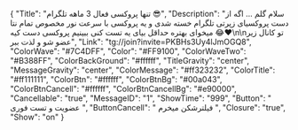 {
"Title": "تنها پروکسی فعال 3 ماهه تلگرام 😎",
"Description": "سلام گلم ... اگه از دست پروکسیای زپرتی تلگرام خسته شدی و یه پروکسی با سرعت نور مخصوص تمام نتا میخوای بهتره حداقل بیای یه تست کنی ببینیم پروکسی دست کیه 😂❤️\n\nتو کانال زیر عضو شو و لذت ببر",
"Link": "tg://join?invite=PKBHs3Uy4lJmOGQ8",
"ColorWave": "#7C4DFF",
"Color": "#FF9100",
"ColorWaveTwo": "#B388FF",
"ColorBackGround": "#ffffff",
"TitleGravity": "center",
"MessageGravity": "center",
"ColorMessage": "#ff323232",
"ColorTitle": "#ff111111",
"ColorBtn": "#ffffff",
"ColorBtnBg": "#00a043",
"ColorBtnCancell": "#ffffff",
"ColorBtnCancellBg": "#e90000",
"Cancellable": "true",
"MessageID": "1",
"ShowTime": "999",
"Button": " عضویت و تست فوری ",
"ButtonCancell": " فیلترشکن میخرم ",
"Closure": "true",
"Show": "on"
}
